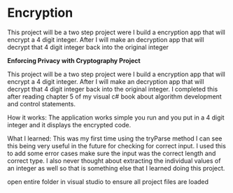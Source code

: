 # Encryption

This project will be a two step project were I build a encryption app that will encrypt a 4 digit integer. After I will make an decryption app that will decrypt that 4 digit integer back into the original integer

**Enforcing Privacy with Cryptography Project**

This project will be a two step project were I build a encryption app that will encrypt a 4 digit integer. After I will
make an decryption app that will decrypt that 4 digit integer back into the original integer. I completed this after reading chapter 5
of my visual c# book about algorithm development and control statements.

How it works:
The application works simple you run and you put in a 4 digit integer and it displays the encrypted code.

What I learned:
This was my first time using the tryParse method I can see this being very useful in the future
for checking for correct input. I used this to add some error cases make sure the input was the correct length and correct type.
I also never thought about extracting the individual values of an integer as well so that is something else that I learned doing this project.

open entire folder in visual studio to ensure all project files are loaded
